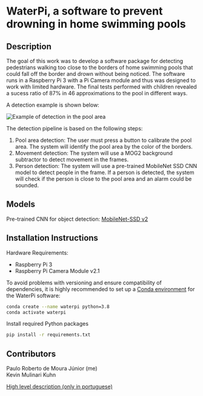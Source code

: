 # WaterPi, a software to prevent drowning in home swimming pools

## Description

The goal of this work was to develop a software package for detecting pedestrians walking too close to the borders of home swimming pools that could fall off the border and drown without being noticed. The software runs in a Raspberry Pi 3 with a Pi Camera module and thus was designed to work with limited hardware. The final tests performed with children revealed a sucess ratio of 87% in 46 approximations to the pool in different ways.

A detection example is shown below:  

![Example of detection in the pool area](https://github.com/paulomouraj/waterpi_drowning_prevention/blob/main/examples/detection1.jpg)

The detection pipeline is based on the following steps:

1. Pool area detection: The user must press a button to calibrate the pool area. The system will identify the pool area by the color of the borders.
2. Movement detection: The system will use a MOG2 background subtractor to detect movement in the frames.
3. Person detection: The system will use a pre-trained MobileNet SSD CNN model to detect people in the frame. If a person is detected, the system will check if the person is close to the pool area and an alarm could be sounded.

## Models

Pre-trained CNN for object detection: [MobileNet-SSD v2](https://github.com/chuanqi305/MobileNet-SSD/tree/master)

## Installation Instructions
Hardware Requirements:  
- Raspberry Pi 3
- Raspberry Pi Camera Module v2.1  

To avoid problems with versioning and ensure compatibility of dependencies, it is highly recommended to set up a [Conda environment](https://docs.anaconda.com/anaconda/install/linux/) for the WaterPi software:  
```bash
conda create --name waterpi python=3.8
conda activate waterpi
```

Install required Python packages
```bash
pip install -r requirements.txt
```

## Contributors

Paulo Roberto de Moura Júnior (me)  
Kevin Mulinari Kuhn

[High level description (only in portuguese)](https://github.com/paulomouraj/waterpi_drowning_prevention/blob/main/docs/waterpi_HLD.pdf)
